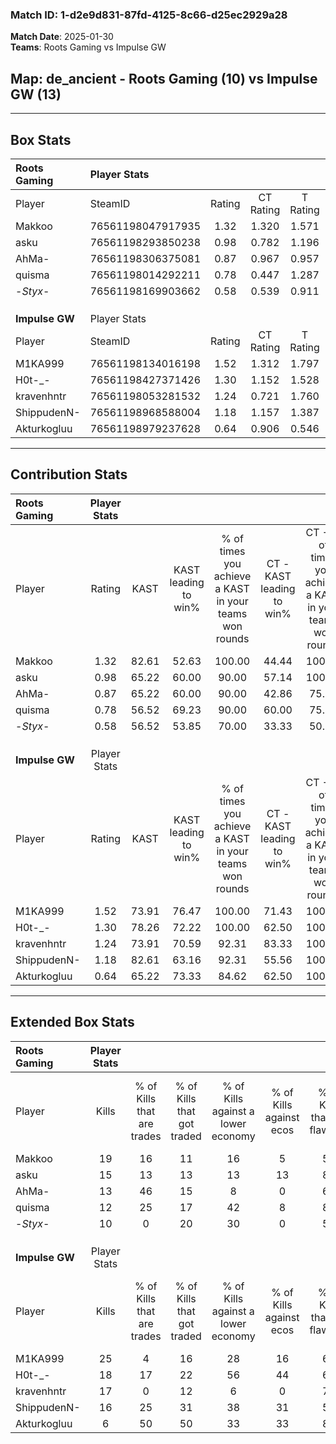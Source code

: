 ### Match ID: 1-d2e9d831-87fd-4125-8c66-d25ec2929a28  
**Match Date**: 2025-01-30  
**Teams**: Roots Gaming vs Impulse GW  

## **Map**: de_ancient - Roots Gaming (10) vs Impulse GW (13)  
---  

## Box Stats  

| **Roots Gaming** | Player Stats      |        |           |          |       |      |       |         |        |      |     |
| :- | :- | :-: | :-: | :-: | :-: | :-: | :-: | :-: | :-: | :-: | :-: |
| Player           | SteamID           | Rating | CT Rating | T Rating | KAST  | ADR  | Kills | Assists | Deaths | K/D  | HS% |
| Makkoo           | 76561198047917935 |  1.32  |   1.320   |  1.571   | 82.61 | 92.7 |  19   |    4    |   16   | 1.19 | 68  |
| asku             | 76561198293850238 |  0.98  |   0.782   |  1.196   | 65.22 | 64.7 |  15   |    4    |   15   | 1.00 | 33  |
| AhMa-            | 76561198306375081 |  0.87  |   0.967   |  0.957   | 65.22 | 55.1 |  13   |    3    |   15   | 0.87 | 61  |
| quisma           | 76561198014292211 |  0.78  |   0.447   |  1.287   | 56.52 | 64.6 |  12   |    4    |   16   | 0.75 | 33  |
| -_Styx_-         | 76561198169903662 |  0.58  |   0.539   |  0.911   | 56.52 | 63.0 |  10   |    3    |   21   | 0.48 | 90  |
|                  |                   |        |           |          |       |      |       |         |        |      |     |
|                  |                   |        |           |          |       |      |       |         |        |      |     |
|                  |                   |        |           |          |       |      |       |         |        |      |     |
| **Impulse GW**   | Player Stats      |        |           |          |       |      |       |         |        |      |     |
| Player           | SteamID           | Rating | CT Rating | T Rating | KAST  | ADR  | Kills | Assists | Deaths | K/D  | HS% |
| M1KA999          | 76561198134016198 |  1.52  |   1.312   |  1.797   | 73.91 | 97.3 |  25   |    3    |   15   | 1.67 | 64  |
| H0t-_-           | 76561198427371426 |  1.30  |   1.152   |  1.528   | 78.26 | 88.7 |  18   |    7    |   14   | 1.29 | 33  |
| kravenhntr       | 76561198053281532 |  1.24  |   0.721   |  1.760   | 73.91 | 85.7 |  17   |    6    |   13   | 1.31 | 52  |
| ShippudenN-      | 76561198968588004 |  1.18  |   1.157   |  1.387   | 82.61 | 84.7 |  16   |    9    |   17   | 0.94 | 62  |
| Akturkogluu      | 76561198979237628 |  0.64  |   0.906   |  0.546   | 65.22 | 37.9 |   6   |    3    |   11   | 0.55 | 83  |
---  

## Contribution Stats  

| **Roots Gaming** | Player Stats |       |                      |                                                        |                           |                                                             |                          |                                                            |
| :- | :-: | :-: | :-: | :-: | :-: | :-: | :-: | :-: |
| Player           |    Rating    | KAST  | KAST leading to win% | % of times you achieve a KAST in your teams won rounds | CT - KAST leading to win% | CT - % of times you achieve a KAST in your teams won rounds | T - KAST leading to win% | T - % of times you achieve a KAST in your teams won rounds |
| Makkoo           |     1.32     | 82.61 |        52.63         |                         100.00                         |           44.44           |                           100.00                            |          60.00           |                           100.00                           |
| asku             |     0.98     | 65.22 |        60.00         |                         90.00                          |           57.14           |                           100.00                            |          62.50           |                           83.33                            |
| AhMa-            |     0.87     | 65.22 |        60.00         |                         90.00                          |           42.86           |                            75.00                            |          75.00           |                           100.00                           |
| quisma           |     0.78     | 56.52 |        69.23         |                         90.00                          |           60.00           |                            75.00                            |          75.00           |                           100.00                           |
| -_Styx_-         |     0.58     | 56.52 |        53.85         |                         70.00                          |           33.33           |                            50.00                            |          71.43           |                           83.33                            |
|                  |              |       |                      |                                                        |                           |                                                             |                          |                                                            |
|                  |              |       |                      |                                                        |                           |                                                             |                          |                                                            |
|                  |              |       |                      |                                                        |                           |                                                             |                          |                                                            |
| **Impulse GW**   | Player Stats |       |                      |                                                        |                           |                                                             |                          |                                                            |
| Player           |    Rating    | KAST  | KAST leading to win% | % of times you achieve a KAST in your teams won rounds | CT - KAST leading to win% | CT - % of times you achieve a KAST in your teams won rounds | T - KAST leading to win% | T - % of times you achieve a KAST in your teams won rounds |
| M1KA999          |     1.52     | 73.91 |        76.47         |                         100.00                         |           71.43           |                           100.00                            |          80.00           |                           100.00                           |
| H0t-_-           |     1.30     | 78.26 |        72.22         |                         100.00                         |           62.50           |                           100.00                            |          80.00           |                           100.00                           |
| kravenhntr       |     1.24     | 73.91 |        70.59         |                         92.31                          |           83.33           |                           100.00                            |          63.64           |                           87.50                            |
| ShippudenN-      |     1.18     | 82.61 |        63.16         |                         92.31                          |           55.56           |                           100.00                            |          70.00           |                           87.50                            |
| Akturkogluu      |     0.64     | 65.22 |        73.33         |                         84.62                          |           62.50           |                           100.00                            |          85.71           |                           75.00                            |
---  

## Extended Box Stats  

| **Roots Gaming** | Player Stats |                            |                            |                                    |                         |                              |                                 |        |                             |                                     |                          |                               |                            |
| :- | :-: | :-: | :-: | :-: | :-: | :-: | :-: | :-: | :-: | :-: | :-: | :-: | :-: |
| Player           |    Kills     | % of Kills that are trades | % of Kills that got traded | % of Kills against a lower economy | % of Kills against ecos | % of Kills that are flawless | % of Kills that are close duels | Deaths | % of Deaths that get traded | % of Deaths against a lower economy | % of Deaths against ecos | % of Deaths that are flawless | % of Deaths that are close |
| Makkoo           |      19      |             16             |             11             |                 16                 |            5            |              58              |                5                |   16   |             31              |                  0                  |            0             |              63               |             0              |
| asku             |      15      |             13             |             13             |                 13                 |           13            |              87              |                0                |   15   |              0              |                  7                  |            0             |              73               |             0              |
| AhMa-            |      13      |             46             |             15             |                 8                  |            0            |              62              |                0                |   15   |             27              |                  0                  |            0             |              53               |             0              |
| quisma           |      12      |             25             |             17             |                 42                 |            8            |              83              |                0                |   16   |             19              |                  0                  |            0             |              63               |             0              |
| -_Styx_-         |      10      |             0              |             20             |                 30                 |            0            |              50              |                0                |   21   |             29              |                 10                  |            5             |              67               |             5              |
|                  |              |                            |                            |                                    |                         |                              |                                 |        |                             |                                     |                          |                               |                            |
|                  |              |                            |                            |                                    |                         |                              |                                 |        |                             |                                     |                          |                               |                            |
|                  |              |                            |                            |                                    |                         |                              |                                 |        |                             |                                     |                          |                               |                            |
| **Impulse GW**   | Player Stats |                            |                            |                                    |                         |                              |                                 |        |                             |                                     |                          |                               |                            |
| Player           |    Kills     | % of Kills that are trades | % of Kills that got traded | % of Kills against a lower economy | % of Kills against ecos | % of Kills that are flawless | % of Kills that are close duels | Deaths | % of Deaths that get traded | % of Deaths against a lower economy | % of Deaths against ecos | % of Deaths that are flawless | % of Deaths that are close |
| M1KA999          |      25      |             4              |             16             |                 28                 |           16            |              64              |                0                |   15   |             13              |                 27                  |            13            |              73               |             0              |
| H0t-_-           |      18      |             17             |             22             |                 56                 |           44            |              61              |                6                |   14   |             14              |                 14                  |            7             |              50               |             0              |
| kravenhntr       |      17      |             0              |             12             |                 6                  |            0            |              71              |                0                |   13   |              8              |                  8                  |            8             |              54               |             8              |
| ShippudenN-      |      16      |             25             |             31             |                 38                 |           31            |              56              |                0                |   17   |             24              |                 12                  |            6             |              76               |             0              |
| Akturkogluu      |      6       |             50             |             50             |                 33                 |           33            |              83              |                0                |   11   |              9              |                  9                  |            9             |              91               |             0              |
